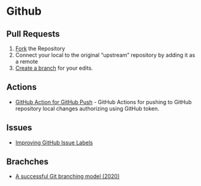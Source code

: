 # Github

## Pull Requests

1. [Fork](https://guides.github.com/activities/forking/) the Repository
2. Connect your local to the original “upstream” repository by adding it as a remote
3. [Create a branch](https://guides.github.com/introduction/flow/) for your edits.

## Actions

- [GitHub Action for GitHub Push](https://github.com/ad-m/github-push-action) - GitHub Actions for pushing to GitHub repository local changes authorizing using GitHub token.

## Issues

- [Improving GitHub Issue Labels](http://karolis.koncevicius.lt/posts/improving_github_issue_labels/)

## Brachches

- [A successful Git branching model (2020)](https://nvie.com/posts/a-successful-git-branching-model/)